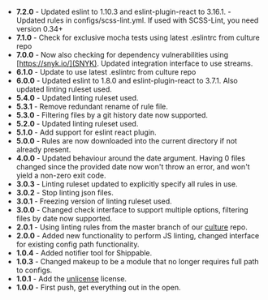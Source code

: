 * **7.2.0** - Updated eslint to 1.10.3 and eslint-plugin-react to 3.16.1.
			- Updated rules in configs/scss-lint.yml. If used with SCSS-Lint, you need version 0.34+
* **7.1.0** - Check for exclusive mocha tests using latest .eslintrc from culture repo
* **7.0.0** - Now also checking for dependency vulnerabilities using [https://snyk.io/](SNYK). Updated integration interface to use streams.
* **6.1.0** - Update to use latest .eslintrc from culture repo
* **6.0.0** - Updated eslint to 1.8.0 and eslint-plugin-react to 3.7.1. Also updated linting ruleset used.
* **5.4.0** - Updated linting ruleset used.
* **5.3.1** - Remove redundant rename of rule file.
* **5.3.0** - Filtering files by a git history date now supported.
* **5.2.0** - Updated linting ruleset used.
* **5.1.0** - Add support for eslint react plugin.
* **5.0.0** - Rules are now downloaded into the current directory if not already present.
* **4.0.0** - Updated behaviour around the date argument. Having 0 files changed since the provided date now won't throw an error, and won't yield a non-zero exit code.
* **3.0.3** - Linting ruleset updated to explicitly specify all rules in use.
* **3.0.2** - Stop linting json files.
* **3.0.1** - Freezing version of linting ruleset used.
* **3.0.0** - Changed check interface to support multiple options, filtering files by date now supported.
* **2.0.1** - Using linting rules from the master branch of our [culture](https://github.com/holidayextras/culture) repo.
* **2.0.0** - Added new functionality to perform JS linting, changed interface for existing config path functionality.
* **1.0.4** - Added notifier tool for Shippable.
* **1.0.3** - Changed makeup to be a module that no longer requires full path to configs.
* **1.0.1** - Add the [unlicense](http://unlicense.org) license.
* **1.0.0** - First push, get everything out in the open.
